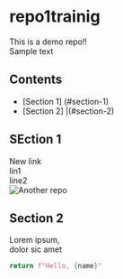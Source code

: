 # repo1trainig
This is a demo repo!!<br>
Sample text
## Contents
* [Section 1] (#section-1)
* [Section 2] |(#section-2)
## SEction 1
New link <br>
lin1<br>
line2<br>
![Another repo](https://www.allrecipes.com/thmb/eQXrtt_0c7jOSqbnG9R9-iBHVjo=/2000x2000/filters:fill(auto,1)/11887_pesto-pasta_Rita-1x1-1-501c953b29074ab193e2b5ad36e64648.jpg)
## Section 2
Lorem ipsum,<br>
dolor sic amet
```python def greet(name):
return f"Hello, {name}"
 ```
